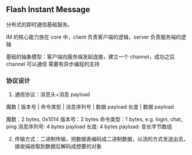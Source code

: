 
## Flash Instant Message

分布式的即时通信基础服务。

IM 的核心能力放在 core 中，client 负责客户端的逻辑，server 负责服务端的逻辑

基础的抽象模型：客户端向服务端发起连接，建立一个 channel，成功之后 channel 可以通信
需要有异步编程的支持


### 协议设计

1. 通信协议：消息头+消息 payload

魔数 | 版本号 | 命令类型 | 消息序列号 | 数据 payload 长度 | 数据 payload

魔数：2 bytes, 0x1014
版本号：2 bytes 
命令类型：1 bytes, e.g. login, chat, ping
消息序列号: 4 bytes
payload 长度: 4 bytes
payload: 变长字节数组

2. 传输方式：二进制传输，把数据表编码成二进制数据，以流的方式发送出去，接收端收取到数据后解码成想要的对象
